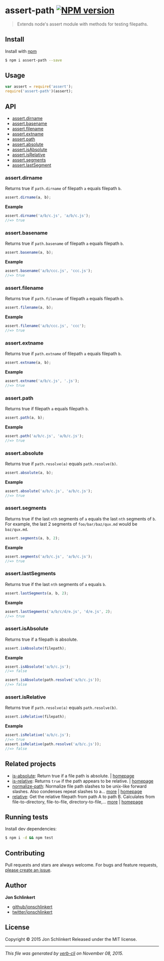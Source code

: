 # assert-path [![NPM version](https://badge.fury.io/js/assert-path.svg)](http://badge.fury.io/js/assert-path)

> Extends node's assert module with methods for testing filepaths.

## Install

Install with [npm](https://www.npmjs.com/)

```sh
$ npm i assert-path --save
```

## Usage

```js
var assert = require('assert');
require('assert-path')(assert);
```

## API

* [assert.dirname](#assert-dirname)
* [assert.basename](#assert-basename)
* [assert.filename](#assert-filename)
* [assert.extname](#assert-extname)
* [assert.path](#assert-path)
* [assert.absolute](#assert-absolute)
* [assert.isAbsolute](#assert-isAbsolute)
* [assert.isRelative](#assert-isRelative)
* [assert.segments](#assert-segments)
* [assert.lastSegment](#assert-lastSegment)

### assert.dirname

Returns true if `path.dirname` of filepath `a` equals filepath `b`.

```js
assert.dirname(a, b);
```

**Example**

```js
assert.dirname('a/b/c.js', 'a/b/c.js');
//=> true
```

### assert.basename

Returns true if `path.basename` of filepath `a` equals filepath `b`.

```js
assert.basename(a, b);
```

**Example**

```js
assert.basename('a/b/ccc.js', 'ccc.js');
//=> true
```

### assert.filename

Returns true if `path.filename` of filepath `a` equals filepath `b`.

```js
assert.filename(a, b);
```

**Example**

```js
assert.filename('a/b/ccc.js', 'ccc');
//=> true
```

### assert.extname

Returns true if `path.extname` of filepath `a` equals filepath `b`.

```js
assert.extname(a, b);
```

**Example**

```js
assert.extname('a/b/c.js', '.js');
//=> true
```

### assert.path

Returns true if filepath `a` equals filepath `b`.

```js
assert.path(a, b);
```

**Example**

```js
assert.path('a/b/c.js', 'a/b/c.js');
//=> true
```

### assert.absolute

Returns true if `path.resolve(a)` equals `path.resolve(b)`.

```js
assert.absolute(a, b);
```

**Example**

```js
assert.absolute('a/b/c.js', 'a/b/c.js');
//=> true
```

### assert.segments

Returns true if the last `nth` segments of `a` equals the last `nth` segments of `b`. For example, the last 2 segments of `foo/bar/baz/qux.md` would be `baz/qux.md`.

```js
assert.segments(a, b, 2);
```

**Example**

```js
assert.segments('a/b/c.js', 'a/b/c.js');
//=> true
```

### assert.lastSegments

Returns true if the last `nth` segments of `a` equals `b`.

```js
assert.lastSegments(a, b, 2);
```

**Example**

```js
assert.lastSegments('a/b/c/d/e.js', 'd/e.js', 2);
//=> true
```

### assert.isAbsolute

Returns true if a filepath is absolute.

```js
assert.isAbsolute(filepath);
```

**Example**

```js
assert.isAbsolute('a/b/c.js');
//=> false

assert.isAbsolute(path.resolve('a/b/c.js'));
//=> false
```

### assert.isRelative

Returns true if `path.resolve(a)` equals `path.resolve(b)`.

```js
assert.isRelative(filepath);
```

**Example**

```js
assert.isRelative('a/b/c.js');
//=> true
assert.isRelative(path.resolve('a/b/c.js'));
//=> false
```

## Related projects

* [is-absolute](https://www.npmjs.com/package/is-absolute): Return true if a file path is absolute. | [homepage](https://github.com/jonschlinkert/is-absolute)
* [is-relative](https://www.npmjs.com/package/is-relative): Returns `true` if the path appears to be relative. | [homepage](https://github.com/jonschlinkert/is-relative)
* [normalize-path](https://www.npmjs.com/package/normalize-path): Normalize file path slashes to be unix-like forward slashes. Also condenses repeat slashes to a… [more](https://www.npmjs.com/package/normalize-path) | [homepage](https://github.com/jonschlinkert/normalize-path)
* [relative](https://www.npmjs.com/package/relative): Get the relative filepath from path A to path B. Calculates from file-to-directory, file-to-file, directory-to-file,… [more](https://www.npmjs.com/package/relative) | [homepage](https://github.com/jonschlinkert/relative#readme)

## Running tests

Install dev dependencies:

```sh
$ npm i -d && npm test
```

## Contributing

Pull requests and stars are always welcome. For bugs and feature requests, [please create an issue](https://github.com/jonschlinkert/assert-path/issues/new).

## Author

**Jon Schlinkert**

+ [github/jonschlinkert](https://github.com/jonschlinkert)
+ [twitter/jonschlinkert](http://twitter.com/jonschlinkert)

## License

Copyright © 2015 Jon Schlinkert
Released under the MIT license.

***

_This file was generated by [verb-cli](https://github.com/assemble/verb-cli) on November 08, 2015._